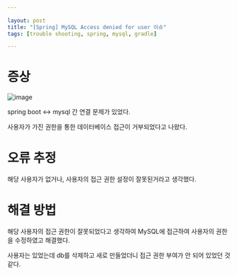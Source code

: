 ```yaml
---
  
layout: post
title: "[Spring] MySQL Access denied for user 이슈"
tags: [trouble shooting, spring, mysql, gradle]

---
```


# 증상

![image](https://github.com/piacu/piacu.github.io/assets/26267376/a036d42b-71fe-4b38-bc91-6785eab81e99)

spring boot ↔ mysql 간 연결 문제가 있었다.

사용자가 가진 권한을 통한 데이터베이스 접근이 거부되었다고 나왔다.

# 오류 추정

해당 사용자가 없거나, 사용자의 접근 권한 설정이 잘못된거라고 생각했다.



# 해결 방법

해당 사용자의 접근 권한이 잘못되었다고 생각하여 MySQL에 접근하여 사용자의 권한을 수정하였고 해결했다.

사용자는 있었는데 db를 삭제하고 새로 만들었더니 접근 권한 부여가 안 되어 있었던 것 같다.
